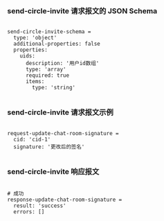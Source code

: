 ### send-circle-invite 请求报文的 JSON Schema
<pre><code>
send-circle-invite-schema =
  type: 'object'
  additional-properties: false
  properties:
    uids:
      description: '用户id数组'
      type: 'array'
      required: true
      items:
        type: 'string'

</code></pre>

### send-circle-invite 请求报文示例
<pre><code>
request-update-chat-room-signature =
  cid: 'cid-1'
  signature: '更改后的签名'

</code></pre>

### send-circle-invite 响应报文
<pre><code>
# 成功
response-update-chat-room-signature =
  result: 'success'
  errors: []

</code></pre>


